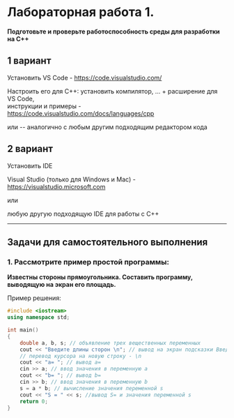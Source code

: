 # Лабораторная работа 1.

**Подготовьте и проверьте работоспособность среды для разработки на C++**

## 1 вариант

Установить VS Code - https://code.visualstudio.com/

Настроить его для C++: установить компилятор, ... + расширение для VS Code,  
инструкции и примеры - https://code.visualstudio.com/docs/languages/cpp

или -- аналогично с любым другим подходящим редактором кода

## 2 вариант

Установить IDE

Visual Studio (только для Windows и Mac) - https://visualstudio.microsoft.com

или

любую другую подходящую IDE для работы с C++

---

## Задачи для самостоятельного выполнения

### 1. Рассмотрите пример простой программы:

**Известны стороны прямоугольника. Составить программу, выводящую на экран его площадь.**

Пример решения:

```cpp
#include <iostream>
using namespace std;

int main()
{
    double a, b, s; // объявление трех вещественных переменных
    cout << "Введите длины сторон \n"; // вывод на экран подсказки Введите длины сторон и
    // перевод курсора на новую строку - \n
    cout << "a= "; // вывод a=
    cin >> a; // ввод значения в переменную a
    cout << "b= "; // вывод b=
    cin >> b; // ввод значения в переменную b
    s = a * b; // вычисление значения переменной s
    cout << "S = " << s; //вывод S= и значения переменной s
    return 0;
}
